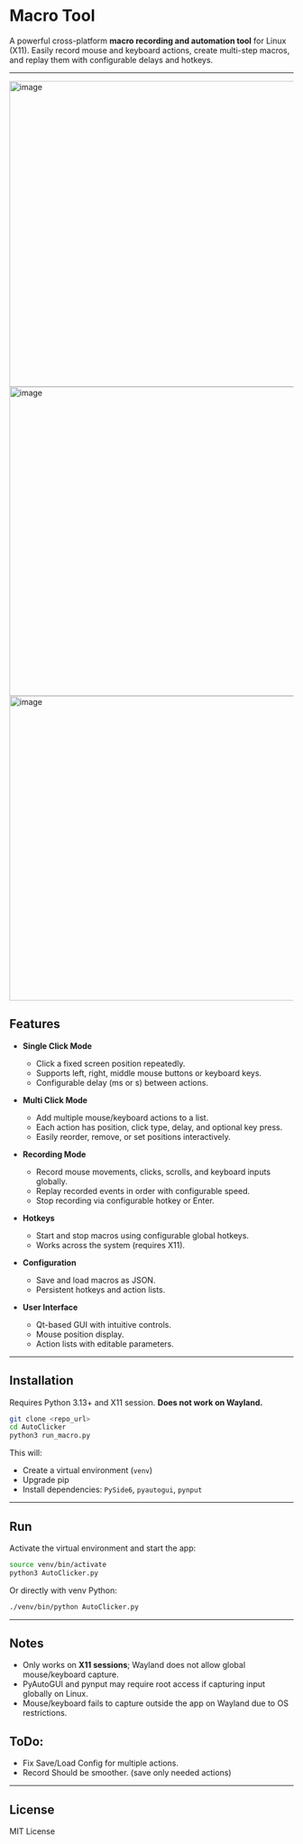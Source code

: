 # Macro Tool

A powerful cross-platform **macro recording and automation tool** for Linux (X11).
Easily record mouse and keyboard actions, create multi-step macros, and replay them with configurable delays and hotkeys.

---
<img width="704" height="542" alt="image" src="https://github.com/user-attachments/assets/b522aca0-e55d-4a66-a336-06290cf18143" />
<img width="696" height="548" alt="image" src="https://github.com/user-attachments/assets/908042db-fb90-4664-8100-8a37adfdbd88" />
<img width="693" height="540" alt="image" src="https://github.com/user-attachments/assets/14271cab-82a9-4143-bbcf-cad263b5d07b" />


## Features

* **Single Click Mode**

  * Click a fixed screen position repeatedly.
  * Supports left, right, middle mouse buttons or keyboard keys.
  * Configurable delay (ms or s) between actions.

* **Multi Click Mode**

  * Add multiple mouse/keyboard actions to a list.
  * Each action has position, click type, delay, and optional key press.
  * Easily reorder, remove, or set positions interactively.

* **Recording Mode**

  * Record mouse movements, clicks, scrolls, and keyboard inputs globally.
  * Replay recorded events in order with configurable speed.
  * Stop recording via configurable hotkey or Enter.

* **Hotkeys**

  * Start and stop macros using configurable global hotkeys.
  * Works across the system (requires X11).

* **Configuration**

  * Save and load macros as JSON.
  * Persistent hotkeys and action lists.

* **User Interface**

  * Qt-based GUI with intuitive controls.
  * Mouse position display.
  * Action lists with editable parameters.

---

## Installation

Requires Python 3.13+ and X11 session. **Does not work on Wayland.**

```bash
git clone <repo_url>
cd AutoClicker
python3 run_macro.py
```

This will:

* Create a virtual environment (`venv`)
* Upgrade pip
* Install dependencies: `PySide6`, `pyautogui`, `pynput`

---

## Run

Activate the virtual environment and start the app:

```bash
source venv/bin/activate
python3 AutoClicker.py
```

Or directly with venv Python:

```bash
./venv/bin/python AutoClicker.py
```

---

## Notes

* Only works on **X11 sessions**; Wayland does not allow global mouse/keyboard capture.
* PyAutoGUI and pynput may require root access if capturing input globally on Linux.
* Mouse/keyboard fails to capture outside the app on Wayland due to OS restrictions.

## ToDo:
* Fix Save/Load Config for multiple actions. 
* Record Should be smoother. (save only needed actions)




---

## License

MIT License
